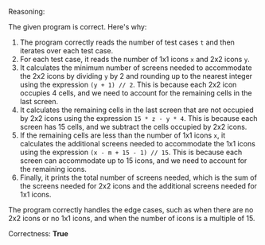 Reasoning:

The given program is correct. Here's why:

1. The program correctly reads the number of test cases `t` and then iterates over each test case.
2. For each test case, it reads the number of 1x1 icons `x` and 2x2 icons `y`.
3. It calculates the minimum number of screens needed to accommodate the 2x2 icons by dividing `y` by 2 and rounding up to the nearest integer using the expression `(y + 1) // 2`. This is because each 2x2 icon occupies 4 cells, and we need to account for the remaining cells in the last screen.
4. It calculates the remaining cells in the last screen that are not occupied by 2x2 icons using the expression `15 * z - y * 4`. This is because each screen has 15 cells, and we subtract the cells occupied by 2x2 icons.
5. If the remaining cells are less than the number of 1x1 icons `x`, it calculates the additional screens needed to accommodate the 1x1 icons using the expression `(x - m + 15 - 1) // 15`. This is because each screen can accommodate up to 15 icons, and we need to account for the remaining icons.
6. Finally, it prints the total number of screens needed, which is the sum of the screens needed for 2x2 icons and the additional screens needed for 1x1 icons.

The program correctly handles the edge cases, such as when there are no 2x2 icons or no 1x1 icons, and when the number of icons is a multiple of 15.

Correctness: **True**